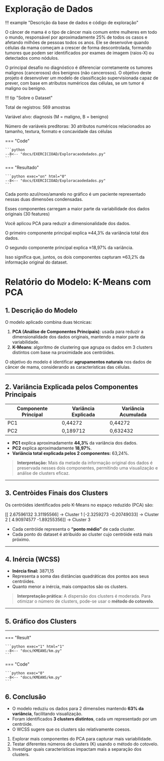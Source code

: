 # Exploração de Dados

!!! example "Descrição da base de dados e código de exploração"

O câncer de mama é o tipo de câncer mais comum entre mulheres em todo o mundo, responsável por aproximadamente 25% de todos os casos e afetando milhões de pessoas todos os anos. Ele se desenvolve quando células da mama começam a crescer de forma descontrolada, formando tumores que podem ser identificados por exames de imagem (raios-X) ou detectados como nódulos.

O principal desafio no diagnóstico é diferenciar corretamente os tumores malignos (cancerosos) dos benignos (não cancerosos). O objetivo deste projeto é desenvolver um modelo de classificação supervisionada capaz de prever, com base em atributos numéricos das células, se um tumor é maligno ou benigno.

!!! tip "Sobre o Dataset"

Total de registros: 569 amostras

Variável alvo: diagnosis (M = maligno, B = benigno)

Número de variáveis preditoras: 30 atributos numéricos relacionados ao tamanho, textura, formato e concavidade das células


=== "Code"

    ```python
    --8<-- "docs/EXERCICIOAD/Exploracaodedados.py"
    ``` 
=== "Resultado"

    ```python exec="on" html="0"
    --8<-- "docs/EXERCICIOAD/Exploracaodedados.py"
    ```





Cada ponto azul/roxo/amarelo no gráfico é um paciente representado nessas duas dimensões condensadas.

Esses componentes carregam a maior parte da variabilidade dos dados originais (30 features)

Você aplicou PCA para reduzir a dimensionalidade dos dados.

O primeiro componente principal explica ≈44,3% da variância total dos dados.

O segundo componente principal explica ≈18,97% da variância.

Isso significa que, juntos, os dois componentes capturam ≈63,2% da informação original do dataset.

# Relatório do Modelo: K-Means com PCA

## 1. Descrição do Modelo
O modelo aplicado combina duas técnicas:

1. **PCA (Análise de Componentes Principais)**: usada para reduzir a dimensionalidade dos dados originais, mantendo a maior parte da variabilidade.  
2. **K-Means**: algoritmo de clustering que agrupa os dados em 3 clusters distintos com base na proximidade aos centróides.

O objetivo do modelo é identificar **agrupamentos naturais** nos dados de câncer de mama, considerando as características das células.

---

## 2. Variância Explicada pelos Componentes Principais

| Componente Principal | Variância Explicada | Variância Acumulada |
|---------------------|-------------------|-------------------|
| PC1                 | 0,44272           | 0,44272           |
| PC2                 | 0,189712          | 0,632432          |

- **PC1** explica aproximadamente **44,3%** da variância dos dados.  
- **PC2** explica aproximadamente **18,97%**.  
- **Variância total explicada pelos 2 componentes:** 63,24%.  


> **Interpretação:** Mais da metade da informação original dos dados é preservada nesses dois componentes, permitindo uma visualização e análise de clusters eficaz.

---

## 3. Centròides Finais dos Clusters

Os centróides identificados pelo K-Means no espaço reduzido (PCA) são:

[[ 2.67596132 3.31195566] → Cluster 1
[-2.3259273 -0.20749033] → Cluster 2
[ 4.90974577 -1.89255356]] → Cluster 3


- Cada centróide representa o **“ponto médio”** de cada cluster.  
- Cada ponto do dataset é atribuído ao cluster cujo centróide está mais próximo.

---

## 4. Inércia (WCSS)

- **Inércia final:** 3871,15  
- Representa a soma das distâncias quadráticas dos pontos aos seus centróides.  
- Quanto menor a inércia, mais compactos são os clusters.

> **Interpretação prática:** A dispersão dos clusters é moderada. Para otimizar o número de clusters, pode-se usar o **método do cotovelo**.

---

## 5. Gráfico dos Clusters


---

=== "Result"

    ```python exec="1" html="1"
    --8<-- "docs/KMEANS/km.py"
    ```

=== "Code"

    ```python exec="0"
    --8<-- "docs/KMEANS/km.py"
    ```


## 6. Conclusão

- O modelo reduziu os dados para 2 dimensões mantendo **63% da variância**, facilitando visualização.  
- Foram identificados **3 clusters distintos**, cada um representado por um centróide.  
- O WCSS sugere que os clusters são relativamente coesos.


1. Explorar mais componentes do PCA para capturar mais variabilidade.  
2. Testar diferentes números de clusters (K) usando o método do cotovelo.  
3. Investigar quais características impactam mais a separação dos clusters.
